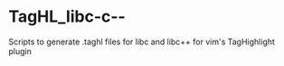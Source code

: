 TagHL_libc-c--
==============

Scripts to generate .taghl files for libc and libc++ for vim's TagHighlight plugin
